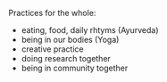 


Practices for the whole:
- eating, food, daily rhtyms (Ayurveda)
- being in our bodies (Yoga)
- creative practice
- doing research together
- being in community together